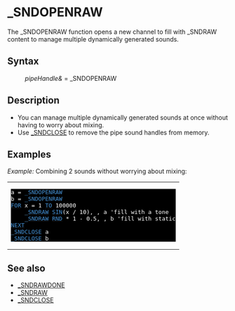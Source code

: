 <style>pre.codeide, pre.outputfixed, .outputcrt0 { background-color: #000 !important; color: #FFF !important; }</style><!DOCTYPE html>
<html class="client-nojs" dir="ltr" lang="en">
<head>
<title>_SNDOPENRAW - QB64 Phoenix Edition Wiki</title>
</head>
<body class="mediawiki ltr sitedir-ltr mw-hide-empty-elt ns-0 ns-subject page-SNDOPENRAW rootpage-SNDOPENRAW skin-vector action-view skin-vector-legacy vector-feature-language-in-header-enabled vector-feature-language-in-main-page-header-disabled vector-feature-language-alert-in-sidebar-disabled vector-feature-sticky-header-disabled vector-feature-sticky-header-edit-disabled vector-feature-table-of-contents-disabled vector-feature-visual-enhancement-next-disabled">
<div class="mw-body" id="content" role="main">
<a id="top"></a>
<h1 class="firstHeading mw-first-heading" id="firstHeading">_SNDOPENRAW</h1>
<div class="vector-body" id="bodyContent">
<div class="mw-body-content mw-content-ltr" dir="ltr" id="mw-content-text" lang="en"><div class="mw-parser-output"><p>The <a class="mw-selflink selflink">_SNDOPENRAW</a> function opens a new channel to fill with _SNDRAW content to manage multiple dynamically generated sounds.
</p>
<h2><span class="mw-headline" id="Syntax">Syntax</span></h2>
<dl><dd><i>pipeHandle&amp;</i> = <a class="mw-selflink selflink">_SNDOPENRAW</a></dd></dl>
<p>
</p>
<h2><span class="mw-headline" id="Description">Description</span></h2>
<ul><li>You can manage multiple dynamically generated sounds at once without having to worry about mixing.</li>
<li>Use <a href="SNDCLOSE" title="SNDCLOSE">_SNDCLOSE</a> to remove the pipe sound handles from memory.</li></ul>
<p>
</p>
<h2><span class="mw-headline" id="Examples">Examples</span></h2>
<p><i>Example:</i> Combining 2 sounds without worrying about mixing:
</p>
<table cellpadding="15px" width="100%">
<tbody><tr>
<td><pre class="codeide">a = <a class="mw-selflink selflink"><span style="color:#4593D8;">_SNDOPENRAW</span></a>
b = <a class="mw-selflink selflink"><span style="color:#4593D8;">_SNDOPENRAW</span></a>
<a href="FOR...NEXT" title="FOR...NEXT"><span style="color:#4593D8;">FOR</span></a> x = 1 <a href="TO" title="TO"><span style="color:#4593D8;">TO</span></a> 100000
    <a href="SNDRAW" title="SNDRAW"><span style="color:#4593D8;">_SNDRAW</span></a> <a href="SIN" title="SIN"><span style="color:#4593D8;">SIN</span></a>(x / 10), , a 'fill with a tone
    <a href="SNDRAW" title="SNDRAW"><span style="color:#4593D8;">_SNDRAW</span></a> <a href="RND" title="RND"><span style="color:#4593D8;">RND</span></a> * 1 - 0.5, , b 'fill with static
<a href="NEXT" title="NEXT"><span style="color:#4593D8;">NEXT</span></a>
<a href="SNDCLOSE" title="SNDCLOSE"><span style="color:#4593D8;">_SNDCLOSE</span></a> a
<a href="SNDCLOSE" title="SNDCLOSE"><span style="color:#4593D8;">_SNDCLOSE</span></a> b
</pre>
</td></tr></tbody></table>
<p>
</p>
<h2><span class="mw-headline" id="See_also">See also</span></h2>
<ul><li><a href="SNDRAWDONE" title="SNDRAWDONE">_SNDRAWDONE</a></li>
<li><a href="SNDRAW" title="SNDRAW">_SNDRAW</a></li>
<li><a href="SNDCLOSE" title="SNDCLOSE">_SNDCLOSE</a></li></ul>
<p>
</p>
<!-- 
NewPP limit report
Cached time: 20240715062457
Cache expiry: 86400
Reduced expiry: false
Complications: [show‐toc]
CPU time usage: 0.031 seconds
Real time usage: 0.053 seconds
Preprocessor visited node count: 107/1000000
Post‐expand include size: 1397/2097152 bytes
Template argument size: 171/2097152 bytes
Highest expansion depth: 3/100
Expensive parser function count: 0/100
Unstrip recursion depth: 0/20
Unstrip post‐expand size: 0/5000000 bytes
-->
<!--
Transclusion expansion time report (%,ms,calls,template)
100.00%   30.094      1 -total
 14.29%    4.301      1 Template:CodeEnd
 13.51%    4.066      1 Template:Small
 10.90%    3.279      1 Template:PageSyntax
  9.12%    2.743     11 Template:Cl
  8.41%    2.530      1 Template:Parameter
  8.10%    2.437      1 Template:PageExamples
  7.85%    2.362      1 Template:PageDescription
  7.67%    2.308      1 Template:CodeStart
  7.29%    2.195      1 Template:PageSeeAlso
-->
<!-- Saved in parser cache with key qb64pnix_mw19894-mwmb_:pcache:idhash:337-0!canonical and timestamp 20240715062457 and revision id 7960.
 -->
</div>
</div>
</div>
</div>
</body>
</html>